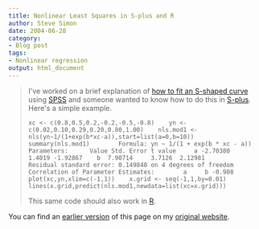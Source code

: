 ```yaml
---
title: Nonlinear Least Squares in S-plus and R
author: Steve Simon
date: 2004-06-28
category:
- Blog post
tags:
- Nonlinear regression
output: html_document
---
```

> I\'ve worked on a brief explanation of [how to fit an S-shaped
> curve](../model/scurve.asp) using [SPSS](http://www.spss.com/spss/)
> and someone wanted to know how to do this in
> [S-plus](http://www.insightful.com/products/splus/default.asp).
> Here\'s a simple example.
>
> `xc <- c(0.8,0.5,0.2,-0.2,-0.5,-0.8)    yn <- c(0.02,0.10,0.29,0.20,0.80,1.00)    nls.mod1 <- nls(yn~1/(1+exp(b*xc-a)),start=list(a=0,b=10))    summary(nls.mod1)        Formula: yn ~ 1/(1 + exp(b * xc - a))        Parameters:      Value Std. Error t value     a -2.70380     1.4019 -1.92867    b  7.90714     3.7126  2.12981        Residual standard error: 0.149848 on 4 degrees of freedom        Correlation of Parameter Estimates:        a     b -0.908        plot(xc,yn,xlim=c(-1,1))    x.grid <- seq(-1,1,by=0.01)    lines(x.grid,predict(nls.mod1,newdata=list(xc=x.grid)))         `
>
> This same code should also work in [R](http://www.r-project.org/).

You can find an [earlier version](http://www.pmean.com/04/nonlinear.html) of this page on my [original website](http://www.pmean.com/original_site.html).
